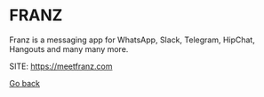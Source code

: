 # FRANZ

 Franz is a messaging app for WhatsApp, Slack, Telegram, HipChat,
 Hangouts and many many more.

 SITE: https://meetfranz.com

 [Go back](https://portable-linux-apps.github.io/apps.html)
